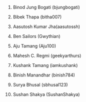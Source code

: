 1. Binod Jung Bogati (bjungbogati)

2. Bibek Thapa (bitha007)

3. Aasutosh Kumar Jha(aasutossh)

4. Ben Sailors (Gwythian)

5. Aju Tamang (Aju100)

6. Mahesh C. Regmi (geekyarthurs)

7. Kushank Tamang (iamkushank)

8. Binish Manandhar (binish784)

9. Surya Bhusal (sbhusal123)

10. Sushan Shakya (SushanShakya)